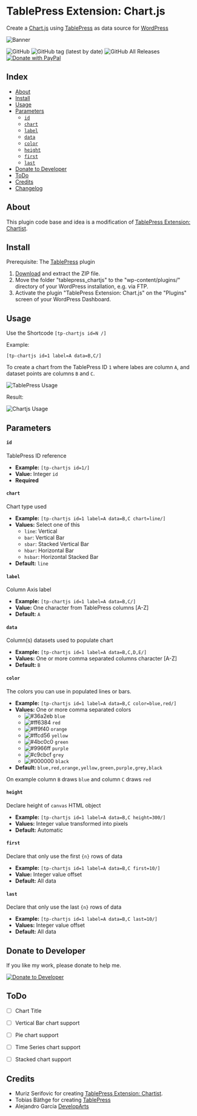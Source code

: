 # TablePress Extension: Chart.js


Create a [Chart.js](https://www.chartjs.org/) using [TablePress](https://tablepress.org/) as data source for [WordPress](https://wordpress.org/download/)

![Banner](https://developarts.com/bl-content/uploads/tpchartjs_banner.png)

![GitHub](https://img.shields.io/github/license/developarts/tablepress_chartjs?style=for-the-badge)
![GitHub tag (latest by date)](https://img.shields.io/github/v/release/developarts/tablepress_chartjs?style=for-the-badge)
![GitHub All Releases](https://img.shields.io/github/downloads/developarts/tablepress_chartjs/total?style=for-the-badge)
[![Donate with PayPal](https://img.shields.io/badge/PayPal-Donate-yellow.svg?style=for-the-badge)](https://www.paypal.me/developarts)


## Index

- [About](#About)
- [Install](#Install)
- [Usage](#Usage)
- [Parameters](#Parameters)
    - [`id`](#param_id)
    - [`chart`](#param_chart)
    - [`label`](#param_label)
    - [`data`](#param_data)
    - [`color`](#param_color)
    - [`height`](#param_height)
    - [`first`](#param_first)
    - [`last`](#param_last)
- [Donate to Developer](#Donate)
- [ToDo](#ToDo)
- [Credits](#Credits)
- [Changelog](https://github.com/developarts/tablepress_chartjs/blob/main/README.md)

## About<a id="About"></a>

This plugin code base and idea is a modification of [TablePress Extension: Chartist](https://github.com/soderlind/tablepress_chartist).


## Install<a id="Install"></a>

Prerequisite: The [TablePress](https://tablepress.org/) plugin

1. [Download](https://github.com/developarts/tablepress_chartjs/releases/latest) and extract the ZIP file.
2. Move the folder "tablepress_chartjs" to the "wp-content/plugins/" directory of your WordPress installation, e.g. via FTP.
3. Activate the plugin "TablePress Extension: Chart.js" on the "Plugins" screen of your WordPress Dashboard.


## Usage<a id="Usage"></a>

Use the Shortcode `[tp-chartjs id=N /]`

Example:

    [tp-chartjs id=1 label=A data=B,C/]

To create a chart from the TablePress ID `1` where labes are column `A`, and dataset points are columns `B` and `C`.

![TablePress Usage](https://developarts.com/bl-content/uploads/tp_usage.png)

Result:

![Chartjs Usage](https://developarts.com/bl-content/uploads/chart_usage.png)


## Parameters<a id="Parameters"></a>

#### `id`<a id="param_id"></a>

TablePress ID reference

* **Example:** `[tp-chartjs id=1/]`
* **Value:** Integer `id`
* **Required**


#### `chart`<a id="param_chart"></a>

Chart type used

* **Example:** `[tp-chartjs id=1 label=A data=B,C chart=line/]`
* **Values:** Select one of this
    * `line`: Vertical
    * `bar`: Vertical Bar
    * `sbar`: Stacked Vertical Bar
    * `hbar`: Horizontal Bar
    * `hsbar`: Horizontal Stacked Bar
* **Default:** `line`


#### `label`<a id="param_label"></a>

Column Axis label

* **Example:** `[tp-chartjs id=1 label=A data=B,C/]`
* **Value:** One character from TablePress columns [A-Z]
* **Default:** `A`


#### `data`<a id="param_data"></a>

Column(s) datasets used to populate chart

* **Example:** `[tp-chartjs id=1 label=A data=B,C,D,E/]`
* **Values:** One or more comma separated columns character [A-Z]
* **Default:** `B`


#### `color`<a id="param_color"></a>

The colors you can use in populated lines or bars.

* **Example:** `[tp-chartjs id=1 label=A data=B,C color=blue,red/]`
* **Values:** One or more comma separated colors
    * ![#36a2eb](https://via.placeholder.com/15/36a2eb/000000?text=+) `blue`
    * ![#ff6384](https://via.placeholder.com/15/ff6384/000000?text=+) `red`
    * ![#ff9f40](https://via.placeholder.com/15/ff9f40/000000?text=+) `orange`
    * ![#ffcd56](https://via.placeholder.com/15/ffcd56/000000?text=+) `yellow`
    * ![#4bc0c0](https://via.placeholder.com/15/4bc0c0/000000?text=+) `green`
    * ![#9966ff](https://via.placeholder.com/15/9966ff/000000?text=+) `purple`
    * ![#c9cbcf](https://via.placeholder.com/15/c9cbcf/000000?text=+) `grey`
    * ![#000000](https://via.placeholder.com/15/000000/000000?text=+) `black`
* **Default:** `blue,red,orange,yellow,green,purple,grey,black`

On example column `B` draws `blue` and column `C` draws `red`


#### `height`<a id="param_height"></a>

Declare height of `canvas` HTML object

* **Example:** `[tp-chartjs id=1 label=A data=B,C height=300/]`
* **Values:** Integer value transformed into pixels
* **Default:** Automatic

#### `first`<a id="param_first"></a>

Declare that only use the first `{n}` rows of data

* **Example:** `[tp-chartjs id=1 label=A data=B,C first=10/]`
* **Value:** Integer value offset
* **Default:** All data


#### `last`<a id="param_last"></a>

Declare that only use the last `{n}` rows of data

* **Example:** `[tp-chartjs id=1 label=A data=B,C last=10/]`
* **Values:** Integer value offset
* **Default:** All data


## Donate to Developer<a id="Donate"></a>

If you like my work, please donate to help me.

[![Donate to Developer](https://developarts.com/bl-content/uploads/button-donate.png)](https://www.paypal.com/donate?hosted_button_id=ZXY9DM6PTWB8C)


## ToDo<a id="ToDo"></a>

- [ ] Chart Title
- [ ] Vertical Bar chart support
- [ ] Pie chart support
- [ ] Time Series chart support
- [ ] Stacked chart support



## Credits<a id="Credits"></a>

* Muriz Serifovic for creating [TablePress Extension: Chartist](https://github.com/soderlind/tablepress_chartist).
* Tobias Bäthge for creating [TablePress](https://tablepress.org/)
* Alejandro García [DevelopArts](https://github.com/developarts)

